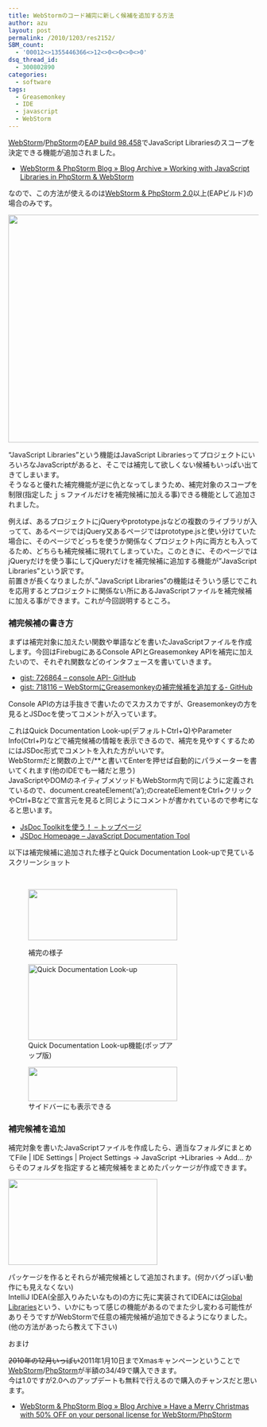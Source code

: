 ```yaml
---
title: WebStormのコード補完に新しく候補を追加する方法
author: azu
layout: post
permalink: /2010/1203/res2152/
SBM_count:
  - '00012<>1355446366<>12<>0<>0<>0<>0'
dsq_thread_id:
  - 300802890
categories:
  - software
tags:
  - Greasemonkey
  - IDE
  - javascript
  - WebStorm
---
```

[WebStorm][1]/[PhpStorm][2]の[EAP build 98.458][3]でJavaScript Librariesのスコープを決定できる機能が追加されました。

*   [WebStorm & PhpStorm Blog » Blog Archive » Working with JavaScript Libraries in PhpStorm & WebStorm][4]

なので、この方法が使えるのは[WebStorm & PhpStorm 2.0][5]以上(EAPビルド)の場合のみです。

<!--more-->

  
[<img class="alignnone size-full wp-image-2153" title="JS_libraries" src="http://efcl.infol/wp-content/uploads/2010/12/JS_libraries.png" alt="" width="604" height="459" />][6]

&#8220;JavaScript Libraries&#8221;という機能はJavaScript LibrariesってプロジェクトにいろいろなJavaScriptがあると、そこでは補完して欲しくない候補もいっぱい出てきてしまいます。  
そうなると優れた補完機能が逆に仇となってしまうため、補完対象のスコープを制限(指定したｊｓファイルだけを補完候補に加える事)できる機能として追加されました。

例えば、あるプロジェクトにjQueryやprototype.jsなどの複数のライブラリが入ってて、あるページではjQuery又あるページではprototype.jsと使い分けていた場合に、そのページでどっちを使うか関係なくプロジェクト内に両方とも入ってるため、どちらも補完候補に現れてしまっていた。このときに、そのページではjQueryだけを使う事にしてjQueryだけを補完候補に追加する機能が&#8221;JavaScript Libraries&#8221;という訳です。  
前置きが長くなりましたが、&#8221;JavaScript Libraries&#8221;の機能はそういう感じでこれを応用するとプロジェクトに関係ない所にあるJavaScriptファイルを補完候補に加える事ができます。これが今回説明するところ。

### 補完候補の書き方

まずは補完対象に加えたい関数や単語などを書いたJavaScriptファイルを作成します。今回はFirebugにあるConsole APIとGreasemonkey APIを補完に加えたいので、それぞれ関数などのインタフェースを書いていきます。

*   [gist: 726864 &#8211; console API- GitHub][7]
*   [gist: 718116 &#8211; WebStormにGreasemonkeyの補完候補を追加する- GitHub][8]

Console APIの方は手抜きで書いたのでスカスカですが、Greasemonkeyの方を見るとJSDocを使ってコメントが入っています。



これはQuick Documentation Look-up(デフォルトCtrl+Q)やParameter Info(Ctrl+P)などで補完候補の情報を表示できるので、補完を見やすくするためにはJSDoc形式でコメントを入れた方がいいです。  
WebStormだと関数の上で/**と書いてEnterを押せば自動的にパラメーターを書いてくれます(他のIDEでも一緒だと思う)  
JavaScriptやDOMのネイティブメソッドもWebStorm内で同じように定義されているので、document.createElement(&#8216;a&#8217;);のcreateElementをCtrl+クリックやCtrl+Bなどで宣言元を見ると同じようにコメントが書かれているので参考になると思います。

*   [JsDoc Toolkitを使う！ &#8211; トップページ][9]
*   [JSDoc Homepage &#8211; JavaScript Documentation Tool][10]

以下は補完候補に追加された様子とQuick Documentation Look-upで見ているスクリーンショット

<br class="spacer_" /><figure id="attachment_2154" style="width: 300px;" class="wp-caption alignnone">

[<img class="size-medium wp-image-2154" title="ss-2010-12-03-5" src="http://efcl.infol/wp-content/uploads/2010/12/ss-2010-12-03-5-300x103.png" alt="" width="300" height="103" />][11]<figcaption class="wp-caption-text">補完の様子</figcaption></figure> <figure id="attachment_2155" style="width: 300px;" class="wp-caption alignnone">[<img class="size-medium wp-image-2155" title="ss-2010-12-03-6" src="http://efcl.infol/wp-content/uploads/2010/12/ss-2010-12-03-6-300x153.png" alt="Quick Documentation Look-up" width="300" height="153" />][12]<figcaption class="wp-caption-text">Quick Documentation Look-up機能(ポップアップ版)</figcaption></figure> <figure id="attachment_2156" style="width: 300px;" class="wp-caption alignnone">[<img class="size-medium wp-image-2156" title="ss-2010-12-03-7" src="http://efcl.infol/wp-content/uploads/2010/12/ss-2010-12-03-7-300x69.png" alt="" width="300" height="69" />][13]<figcaption class="wp-caption-text">サイドバーにも表示できる</figcaption></figure> 
### 補完候補を追加

補完対象を書いたJavaScriptファイルを作成したら、適当なフォルダにまとめてFile | IDE Settings | Project Settings -> JavaScript ->Libraries -> Add… からそのフォルダを指定すると補完候補をまとめたパッケージが作成できます。

[<img class="alignnone size-medium wp-image-2157" title="ss-2010-12-03-4" src="http://efcl.infol/wp-content/uploads/2010/12/ss-2010-12-03-4-300x173.png" alt="" width="300" height="173" />][14]

パッケージを作るとそれらが補完候補として追加されます。(何かバグっぽい動作にも見えなくない)  
IntelliJ IDEA(全部入りみたいなもの)の方に先に実装されてIDEAには[Global Libraries][15]という、いかにもって感じの機能があるのでまた少し変わる可能性がありそうですがWebStormで任意の補完候補が追加できるようになりました。  
(他の方法があったら教えて下さい)

おまけ

<span style="text-decoration: line-through;">2010年の12月いっぱい</span>2011年1月10日までXmasキャンペーンということで[WebStorm][16]/[PhpStorm][17]が半額の$34/$49で購入できます。  
今は1.0ですが2.0へのアップデートも無料で行えるので購入のチャンスだと思います。

*   [WebStorm & PhpStorm Blog » Blog Archive » Have a Merry Christmas with 50% OFF on your personal license for WebStorm/PhpStorm][18]

 [1]: http://www.jetbrains.com/webstorm/
 [2]: http://www.jetbrains.com/phpstorm/
 [3]: http://blogs.jetbrains.com/webide/2010/11/phpstorm-webstorm-2-0-eap-build-98-458/
 [4]: http://blogs.jetbrains.com/webide/2010/11/working-with-javascript-libraries-in-phpstorm-webstorm/
 [5]: http://confluence.jetbrains.net/display/WI/Web+IDE+EAP
 [6]: http://efcl.infol/wp-content/uploads/2010/12/JS_libraries.png
 [7]: https://gist.github.com/726864
 [8]: https://gist.github.com/718116
 [9]: http://www12.atwiki.jp/aias-jsdoctoolkit/pages/1.html
 [10]: http://jsdoc.sourceforge.net/
 [11]: http://efcl.infol/wp-content/uploads/2010/12/ss-2010-12-03-5.png
 [12]: http://efcl.infol/wp-content/uploads/2010/12/ss-2010-12-03-6.png
 [13]: http://efcl.infol/wp-content/uploads/2010/12/ss-2010-12-03-7.png
 [14]: http://efcl.infol/wp-content/uploads/2010/12/ss-2010-12-03-4.png
 [15]: http://blogs.jetbrains.com/idea/2010/11/javascript-libraries-in-intellij-idea-10/?utm_source=feedburner&utm_medium=feed&utm_campaign=Feed:%20jetbrains_intellijidea%20%28JetBrains%20IntelliJ%20IDEA%20Blog%29&utm_content=Google%20Reader
 [16]: http://www.jetbrains.com/webstorm/buy/index.jsp
 [17]: http://www.jetbrains.com/phpstorm/buy/index.jsp
 [18]: http://blogs.jetbrains.com/webide/2010/11/have-a-merry-christmas-with-50-off-on-your-personal-license-for-webstormphpstorm/